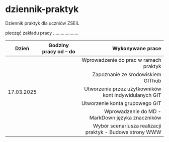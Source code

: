 # dziennik-praktyk
Dziennik praktyk dla uczniów ZSEIL 

pieczęć zakładu pracy
....................
                  



| Dzień        | Godziny pracy od – do                  | Wykonywane prace |
| ------------- |:-------------------:| -----: |
|     |  | Wprowadzenie do prac w ramach praktyk |
|     |        |   Zapoznanie ze środowiskiem GIThub |
| 17.03.2025 |             |    Utworzenie przez użytkowników kont indywidulanych GIT |
|     |        |   Utworzenie konta grupowego GIT |
|     |        |   Wprowadzenie do MD -  MarkDown języka znaczników |
|     |        |   Wybór scenariusza realizacji praktyk - Budowa strony WWW |
